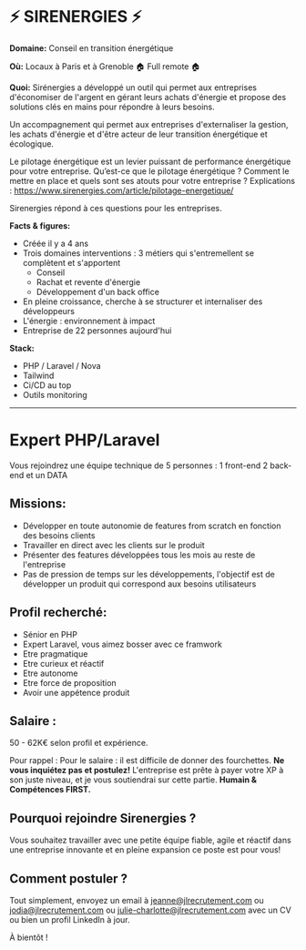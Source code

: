 # ⚡ SIRENERGIES ⚡

**Domaine:** Conseil en transition énergétique 

**Où:** Locaux à Paris et à Grenoble 🏠 Full remote 🏠

**Quoi:** Sirénergies a développé un outil qui permet aux entreprises d'économiser de l'argent en gérant leurs achats d'énergie et propose des solutions clés en mains pour répondre à leurs besoins. 

Un accompagnement qui permet aux entreprises d'externaliser la gestion, les achats d'énergie et d'être acteur de leur transition énergétique et écologique.

Le pilotage énergétique est un levier puissant de performance énergétique pour votre entreprise. Qu’est-ce que le pilotage énergétique ? Comment le mettre en place et quels sont ses atouts pour votre entreprise ? Explications : https://www.sirenergies.com/article/pilotage-energetique/

Sirenergies répond à ces questions pour les entreprises. 

**Facts & figures:**

* Créée il y a 4 ans
* Trois domaines interventions : 3 métiers qui s'entremellent se complètent et s'apportent 
	* Conseil
	* Rachat et revente d'énergie
	* Développement d'un back office
* En pleine croissance, cherche à se structurer et internaliser des développeurs 
* L'énergie : environnement à impact 
* Entreprise de 22 personnes aujourd'hui

**Stack:**

* PHP / Laravel / Nova 
* Tailwind
* Ci/CD au top
* Outils monitoring 

----

# Expert PHP/Laravel

Vous rejoindrez une équipe technique de 5 personnes : 1 front-end 2 back-end et un DATA

## Missions:

* Développer en toute autonomie de features from scratch en fonction des besoins clients 
* Travailler en direct avec les clients sur le produit 
* Présenter des features développées tous les mois au reste de l'entreprise
* Pas de pression de temps sur les développements, l'objectif est de développer un produit qui correspond aux besoins utilisateurs 

## Profil recherché:

* Sénior en PHP 
* Expert Laravel, vous aimez bosser avec ce framwork 
* Etre pragmatique
* Etre curieux et réactif
* Etre autonome  
* Etre force de proposition 
* Avoir une appétence produit 

## Salaire : 

50 - 62K€
selon profil et expérience. 

Pour rappel :  Pour le salaire : il est difficile de donner des fourchettes. **Ne vous inquiétez pas et postulez!** L'entreprise est prête à payer votre XP à son juste niveau, et je vous soutiendrai sur cette partie. **Humain & Compétences FIRST.**

## Pourquoi rejoindre Sirenergies ?

Vous souhaitez travailler avec une petite équipe fiable, agile et réactif dans une entreprise innovante et en pleine expansion ce poste est pour vous! 

## Comment postuler ?

Tout simplement, envoyez un email à jeanne@jlrecrutement.com ou jodia@jlrecrutement.com ou julie-charlotte@jlrecrutement.com avec un CV ou bien un profil LinkedIn à jour. 

À bientôt ! 